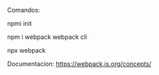 Comandos:

npmi init

npm i webpack webpack cli

npx webpack



Documentacion:
https://webpack.js.org/concepts/